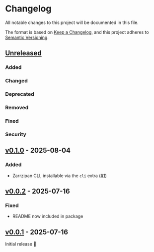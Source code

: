 # Changelog

All notable changes to this project will be documented in this file.

The format is based on [Keep a Changelog](https://keepachangelog.com/en/1.1.0/),
and this project adheres to [Semantic Versioning](https://semver.org/spec/v2.0.0.html).

## [Unreleased]

### Added

### Changed

### Deprecated

### Removed

### Fixed

### Security

## [v0.1.0] - 2025-08-04

### Added

- Zarrzipan CLI, installable via the `cli` extra ([#1])

## [v0.0.2] - 2025-07-16

### Fixed

- README now included in package

## [v0.0.1] - 2025-07-16

Initial release 🎉

[unreleased]: https://github.com/jkeifer/zarrzipan/compare/v0.1.0...HEAD
[v0.1.0]: https://github.com/jkeifer/zarrzipan/compare/v0.0.2...v0.1.0
[v0.0.2]: https://github.com/jkeifer/zarrzipan/compare/v0.0.1...v0.0.2
[v0.0.1]: https://github.com/jkeifer/zarrzipan/releases/tag/v0.0.1

[#1]: https://github.com/jkeifer/zarrzipan/pull/1
